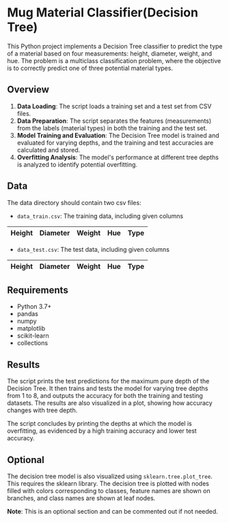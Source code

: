 # Mug Material Classifier(Decision Tree)

This Python project implements a Decision Tree classifier to predict the type of a material based on four measurements: height, diameter, weight, and hue. The problem is a multiclass classification problem, where the objective is to correctly predict one of three potential material types.

## Overview

1. **Data Loading**: The script loads a training set and a test set from CSV files.
2. **Data Preparation**: The script separates the features (measurements) from the labels (material types) in both the training and the test set.
3. **Model Training and Evaluation**: The Decision Tree model is trained and evaluated for varying depths, and the training and test accuracies are calculated and stored.
4. **Overfitting Analysis**: The model's performance at different tree depths is analyzed to identify potential overfitting.

## Data

The data directory should contain two csv files:

- `data_train.csv`: The training data, including given columns

| Height | Diameter | Weight | Hue | Type |
| --- | --- | --- | --- | --- |
- `data_test.csv`: The test data, including given columns

| Height | Diameter | Weight | Hue | Type |
| --- | --- | --- | --- | --- |

## Requirements

- Python 3.7+
- pandas
- numpy
- matplotlib
- scikit-learn
- collections

## Results

The script prints the test predictions for the maximum pure depth of the Decision Tree. It then trains and tests the model for varying tree depths from 1 to 8, and outputs the accuracy for both the training and testing datasets. The results are also visualized in a plot, showing how accuracy changes with tree depth.

The script concludes by printing the depths at which the model is overfitting, as evidenced by a high training accuracy and lower test accuracy.

## Optional

The decision tree model is also visualized using `sklearn.tree.plot_tree`. This requires the sklearn library. The decision tree is plotted with nodes filled with colors corresponding to classes, feature names are shown on branches, and class names are shown at leaf nodes.

**Note**: This is an optional section and can be commented out if not needed.
